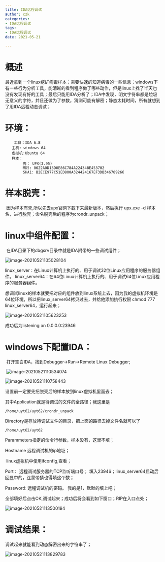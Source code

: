 ```yaml
---
title: IDA远程调试
author: czk
categories:
- IDA远程调试
tags: 
- IDA远程调试
date: 2021-05-21

---
```

# 概述

​	最近拿到一个linux挖矿病毒样本；需要快速的知道病毒的一些信息；windows下有一些行为分析工具，能清晰的看到程序做了哪些动作，但是linux上找了半天也没有发现有好的工具；最后只能用IDA分析了；IDA中发现，明文字符串都是垃圾无意义的字符，并且还做为了参数，猜测可能有解密；静态太耗时间，所有就想到了用IDA远程动态调试；

<!-- more -->

# 环境：

```
	工具：IDA 6.8
​	主机: windows 64
​	虚拟机:Ubuntu 64
​	样本：
		壳： UPX(3.95)
		MD5: 0622A0D13D0E86C784A224348E453702
		SHA1: B2ECE977C51ED800A324424167EF3DB346789266
```



# 样本脱壳：

​		因为样本有壳,所以先去upx官网下载下来最新版本，然后执行 upx.exe -d 样本名，进行脱壳；命名脱壳后的程序为crondr_unpack；



# linux中组件配置：

​	在IDA目录下的dbgsrv目录中就是IDA附带的一些调试组件；

![image-20210521105028104](/pic/czk/IDADebug/sbgsrc.png)

linux_server：在Linux计算机上执行的、用于调试32位Linux应用程序的服务器组件。
linux_server64：在64位Linux计算机上执行的、用于调试64位Linux应用程序的服务器组件。

想调试linux的样本就要把对应的组件放到linux系统上去，因为我的虚拟机环境是64位环境，所以把linux_server64拷贝过去，并给他添加执行权限 chmod 777 linux_server64，运行起来；

![image-20210521105623253](/pic/czk/IDADebug/copy2linuxforrun.png)

成功后为listening on 0.0.0.0:23946



# windows下配置IDA：

​	打开空白IDA，找到Debugger->Run->Remote Linux Debugger;

​	![image-20210521110534074](/pic/czk/IDADebug/linuxdebug.png)

![image-20210521110758443](/pic/czk/IDADebug/debuggersetting.png)

设置前一定要先把脱壳后的样本放到linux虚拟机里面去；

其中Application就是待调试的文件的全路径；我这里是

```
/home/uyt62/uyt62/crondr_unpack
```

Directory是存放待调试文件的目录，把上面的路径去掉文件名就可以了

```
/home/uyt62/uyt62
```

Parammeters指定的命令行参数，样本没有，这里不填；

Hostname	远程调试机的ip地址；

​		linux虚拟机中使用ifconfig,查看；

Port： 远程调试服务器的TCP监听端口号； 填入23946；linux_server64启动后回显中的，连蒙带猜也得填这个数；

Password: 远程调试机的密码。  我的是1，默默的填上吧；

全部填好后点击OK,调试起来；成功后将会看到如下窗口；RIP在入口点处；

![image-20210521113500194](/pic/czk/IDADebug/debugSuccess.png)



# 调试结果：

调试起来就能看到动态解密出来的字符串了；

![image-20210521113829783](/pic/czk/IDADebug/DebugResult.png)